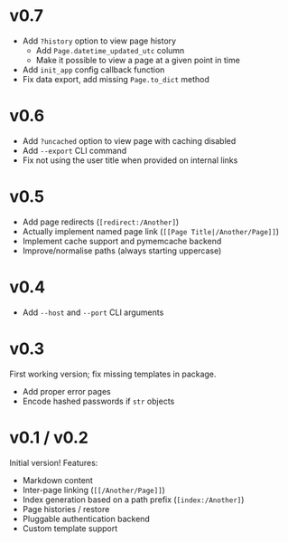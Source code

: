 # v0.7

+ Add `?history` option to view page history
    * Add `Page.datetime_updated_utc` column
    * Make it possible to view a page at a given point in time
+ Add `init_app` config callback function
+ Fix data export, add missing `Page.to_dict` method

# v0.6

+ Add `?uncached` option to view page with caching disabled
+ Add `--export` CLI command
+ Fix not using the user title when provided on internal links

# v0.5

+ Add page redirects (`[redirect:/Another]`)
+ Actually implement named page link (`[[Page Title|/Another/Page]]`)
+ Implement cache support and pymemcache backend
+ Improve/normalise paths (always starting uppercase)

# v0.4

+ Add `--host` and `--port` CLI arguments

# v0.3

First working version; fix missing templates in package.

+ Add proper error pages
+ Encode hashed passwords if `str` objects

# v0.1 / v0.2

Initial version! Features:

+ Markdown content
+ Inter-page linking (`[[/Another/Page]]`)
+ Index generation based on a path prefix (`[index:/Another]`)
+ Page histories / restore
+ Pluggable authentication backend
+ Custom template support
